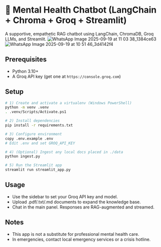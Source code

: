 # 🧠 Mental Health Chatbot (LangChain + Chroma + Groq + Streamlit)

A supportive, empathetic RAG chatbot using LangChain, ChromaDB, Groq LLMs, and Streamlit.
![WhatsApp Image 2025-09-19 at 11 03 38_1384ce63](https://github.com/user-attachments/assets/f8da64ae-c73a-444f-a2e9-e2e2f0a51d5c)
![WhatsApp Image 2025-09-19 at 10 51 46_3d4142f4](https://github.com/user-attachments/assets/737dd377-7859-4a7d-9ef0-ce7f5437fd1f)


## Prerequisites
- Python 3.10+
- A Groq API key (get one at `https://console.groq.com`)

## Setup
```bash
# 1) Create and activate a virtualenv (Windows PowerShell)
python -m venv .venv
. .venv/Scripts/Activate.ps1

# 2) Install dependencies
pip install -r requirements.txt

# 3) Configure environment
copy .env.example .env
# Edit .env and set GROQ_API_KEY

# 4) (Optional) Ingest any local docs placed in ./data
python ingest.py

# 5) Run the Streamlit app
streamlit run streamlit_app.py
```

## Usage
- Use the sidebar to set your Groq API key and model.
- Upload .pdf/.txt/.md documents to expand the knowledge base.
- Chat in the main panel. Responses are RAG-augmented and streamed.

## Notes
- This app is not a substitute for professional mental health care.
- In emergencies, contact local emergency services or a crisis hotline.

